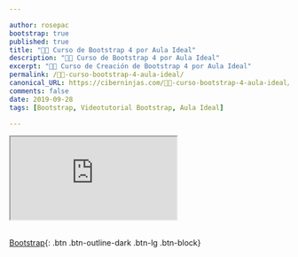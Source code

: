 ```yaml
---

author: rosepac
bootstrap: true
published: true
title: "👨‍🏫 Curso de Bootstrap 4 por Aula Ideal"
description: "👩‍🎨 Curso de Bootstrap 4 por Aula Ideal"
excerpt: "👩‍🎨 Curso de Creación de Bootstrap 4 por Aula Ideal"
permalink: /👨‍🏫-curso-bootstrap-4-aula-ideal/
canonical_URL: https://ciberninjas.com/👨‍🏫-curso-bootstrap-4-aula-ideal/
comments: false
date: 2019-09-28
tags: [Bootstrap, Videotutorial Bootstrap, Aula Ideal]

---
```


<div class="embed-responsive embed-responsive-16by9">
  <iframe class="embed-responsive-item" src="https://www.youtube-nocookie.com/embed/videoseries?list=PLKEhkynvt-h5LIpbAV7m39D1aM08UddM1" allowfullscreen></iframe>
</div><br/>

[<i class="fab fa-bootstrap"></i> Bootstrap](/cursos-tecnologia/#bootstrap-){: .btn .btn-outline-dark .btn-lg .btn-block}

